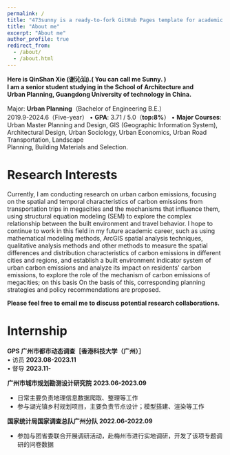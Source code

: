 ```yaml
---
permalink: /
title: "473sunny is a ready-to-fork GitHub Pages template for academic personal websites"
title: "About me"
excerpt: "About me"
author_profile: true
redirect_from: 
  - /about/
  - /about.html
---
```

**Here is QinShan Xie (谢沁汕).( You can call me Sunny. )  
I am a senior student studying in the School of Architecture and  
 Urban Planning, Guangdong University of technology in China.**  
                                    
Major: **Urban Planning**（Bachelor of Engineering B.E.）   
2019.9-2024.6（Five-year） 
•	**GPA**: 3.71 / 5.0（**top:8%**） 
•	**Major Courses**: Urban Master Planning and Design, GIS (Geographic Information System),  
Architectural Design, Urban Sociology, Urban Economics, Urban Road Transportation, Landscape  
Planning, Building Materials and Selection.  


Research Interests
======
Currently, I am conducting research on urban carbon emissions, focusing on the spatial and temporal characteristics of carbon emissions from transportation trips in megacities and the mechanisms that influence them, using structural equation modeling (SEM) to explore the complex relationship between the built environment and travel behavior. I hope to continue to work in this field in my future academic career, such as using mathematical modeling methods, ArcGIS spatial analysis techniques, qualitative analysis methods and other methods to measure the spatial differences and distribution characteristics of carbon emissions in different cities and regions, and establish a built environment indicator system of urban carbon emissions and analyze its impact on residents' carbon emissions, to explore the role of the mechanism of carbon emissions of megacities; on this basis On the basis of this, corresponding planning strategies and policy recommendations are proposed.

**Please feel free to email me to discuss potential research collaborations.**

Internship
======
**GPS 广州市都市动态调查［香港科技大学（广州）］**  
• 访员                               **2023.08-2023.11**  
• 督导                               **2023.11-**  

**广州市城市规划勘测设计研究院**    **2023.06-2023.09**  
- 日常主要负责地理信息数据爬取、整理等工作  
- 参与湖光镇乡村规划项目，主要负责节点设计；模型搭建、渲染等工作  

**国家统计局国家调查总队广州分队**   **2022.06-2022.09**  
- 参加与团省委联合开展调研活动，赴梅州市进行实地调研，开发了该项专题调研的问卷数据




